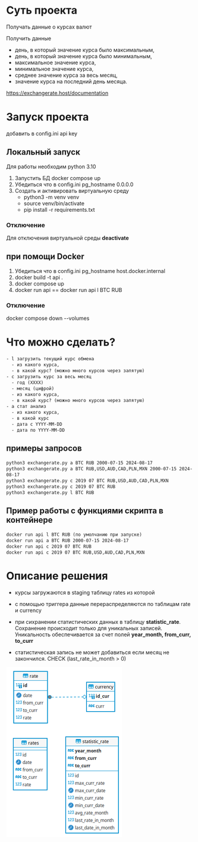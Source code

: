# Суть проекта
Получать данные о курсах валют 

Получить данные
- день, в который значение курса было максимальным,
- день, в который значение курса было минимальным,
- максимальное значение курса,
- минимальное значение курса,
- среднее значение курса за весь месяц,
- значение курса на последний день месяца.
  
https://exchangerate.host/documentation

# Запуск проекта
добавить в config.ini api key
## Локальный запуск
Для работы необходим python 3.10
1. Запустить БД docker compose up
2. Убедиться что в config.ini pg_hostname 0.0.0.0
3. Создать и активировать виртуальную среду
    - python3 -m venv venv
    - source venv/bin/activate
    - pip install -r requirements.txt
### Отключение
Для отключения виртуальной среды **deactivate**

## при помощи Docker
1. Убедиться что в config.ini pg_hostname host.docker.internal
1. docker build -t api .
2. docker compose up
3. docker run api == docker run api l BTC RUB

### Отключение
docker compose down --volumes

# Что можно сделать?
    - l загрузить текущий курс обмена 
      - из какого курса, 
      - в какой курс? (можно много курсов через запятую)
    - c загрузить курс за весь месяц
      - год (XXXX)
      - месяц (цифрой)
      - из какого курса, 
      - в какой курс? (можно много курсов через запятую)
    - a стат анализ 
      - из какого курса, 
      - в какой курс
      - дата с YYYY-MM-DD
      - дата по YYYY-MM-DD
## примеры запросов
    python3 exchangerate.py a BTC RUB 2000-07-15 2024-08-17
    python3 exchangerate.py a BTC RUB,USD,AUD,CAD,PLN,MXN 2000-07-15 2024-08-17
    python3 exchangerate.py c 2019 07 BTC RUB,USD,AUD,CAD,PLN,MXN
    python3 exchangerate.py c 2019 07 BTC RUB
    python3 exchangerate.py l BTC RUB

## Пример работы с функциями скрипта в контейнере
    docker run api l BTC RUB (по умолчанию при запуске)
    docker run api a BTC RUB 2000-07-15 2024-08-17
    docker run api c 2019 07 BTC RUB
    docker run api c 2019 07 BTC RUB,USD,AUD,CAD,PLN,MXN

# Описание решения
- курсы загружаются в staging таблицу rates из которой 
- с помощью триггера данные перераспределяются по таблицам rate и currency

- при сихранении статистических данных в таблицу **statistic_rate**. Cохранение происходит только для уникальных записей. <br>
Уникальность обеспечивается за счет полей **year_month, from_curr, to_curr**
- статистическая запись не может добавиться если месяц не закончился. CHECK (last_rate_in_month > 0)

![](./db_img.png)
